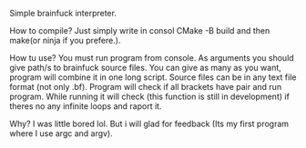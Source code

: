 ﻿Simple brainfuck interpreter.

How to compile?
Just simply write in consol CMake -B build and then make(or ninja if you prefere.).

How tu use?
You must run program from console. As arguments you should give path/s to brainfuck source files. You can give as many as you want, program will combine it in one long script. Source files can be in any text file format (not only .bf). Program will check if all brackets have pair and run program. While running it will check (this function is still in development) if theres no any infinite loops and raport it.

Why?
I was little bored lol. But i will glad for feedback (Its my first program where I use argc and argv).
